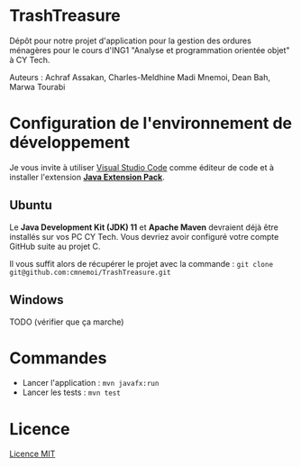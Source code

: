 # TrashTreasure

Dépôt pour notre projet d'application pour la gestion des ordures ménagères pour le cours d'ING1 "Analyse et programmation orientée objet" à CY Tech.

Auteurs : Achraf Assakan, Charles-Meldhine Madi Mnemoi, Dean Bah, Marwa Tourabi

# Configuration de l'environnement de développement

Je vous invite à utiliser [Visual Studio Code](https://code.visualstudio.com/) comme éditeur de code et à installer l'extension [**Java Extension Pack**](https://marketplace.visualstudio.com/items?itemName=vscjava.vscode-java-pack).

## Ubuntu

Le **Java Development Kit (JDK) 11** et **Apache Maven** devraient déjà être installés sur vos PC CY Tech.
Vous devriez avoir configuré votre compte GitHub suite au projet C.

Il vous suffit alors de récupérer le projet avec la commande : `git clone git@github.com:cmnemoi/TrashTreasure.git`

## Windows

TODO (vérifier que ça marche)

# Commandes

* Lancer l'application : `mvn javafx:run`
* Lancer les tests : `mvn test`

# Licence

[Licence MIT](LICENSE) 